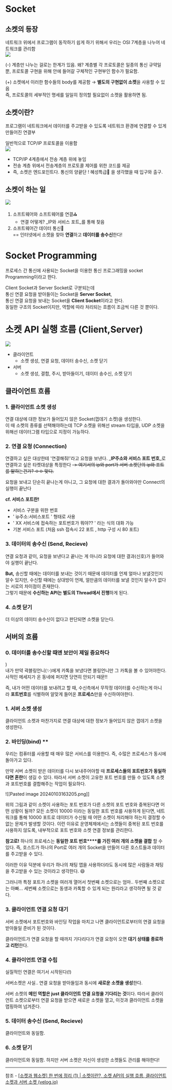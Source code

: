 # Socket

## 소켓의 등장

네트워크 위에서 프로그램이 동작하기 쉽게 하기 위해서 우리는 OSI 7계층을 나누어 네트워크를 관리함  
![](https://velog.velcdn.com/images%2Frhdmstj17%2Fpost%2F77471cfc-e0d9-4852-a054-7f4d2c6fb644%2Fimage.png)

(-) 계층만 나누는 걸로는 한계가 있음. 왜? 계층별 각 프로토콜은 일종의 통신 규약일뿐, 프로토콜 구현을 위해 안에 들어갈 구체적인 구현부인 함수가 필요함.

(+) 소켓에서 이러한 함수들의 body를 제공함 → **별도의 구현없이 소켓**을 사용할 수 있음  
즉, 프로토콜의 세부적인 명세를 일일히 정의할 필요없이 소켓을 활용하면 됨.

## 소켓이란?

프로그램이 네트워크에서 데이터를 주고받을 수 있도록 네트워크 환경에 연결할 수 있게 만들어진 연결부

일반적으로 TCP/IP 프로토콜을 이용함  
![](https://velog.velcdn.com/images%2Frhdmstj17%2Fpost%2Ff538b90d-6083-4529-9695-f04519bb1507%2Fimage.png)

- TCP/IP 4계층에서 전송 계층 위에 놓임
- 전송 계층 위에서 전송계층의 프로토콜 제어를 위한 코드를 제공
- 즉, 소켓은 엔드포인트다. 통신의 양끝단 ! 혜성특급🎢 을 생각했을 때 입구와 출구.

## 소켓이 하는 일

![](https://velog.velcdn.com/images%2Frhdmstj17%2Fpost%2Ff9fdf6ee-1acc-4769-b615-31ba7139247e%2Fimage.png)

1. 소프트웨어와 소프트웨어를 연결⛪️
    - 연결 어떻게? _IP와 서비스 포트_를 통해 찾음
2. 소프트웨어간 데이터 통신🕍  
    == 인터넷에서 소켓을 찾아 **연결**하고 **데이터를 송수신**한다!

# Socket Programming

프로세스 간 통신에 사용되는 Socket을 이용한 통신 프로그래밍을 socket Programming이라고 한다.

Client Socket과 Server Socket로 구분되는데  
통신 연결 요청을 받아들이는 Socket을 **Server Socket**,  
통신 연결 요청을 보내는 Socket을 **Client Socket**이라고 한다.  
동일한 구조의 Socket이지만, 역할에 따라 처리되는 흐름이 조금씩 다른 것 뿐이다.

# 소켓 API 실행 흐름 (Client,Server)

![](https://velog.velcdn.com/images%2Frhdmstj17%2Fpost%2F323aa1d3-4338-4cfe-9edf-45c1f3113e9d%2Fimage.png)

- 클라이언트  
    - 소켓 생성, 연결 요청, 데이터 송수신, 소켓 닫기
- 서버  
    - 소켓 생성, 결합, 주시, 받아들이기, 데이터 송수신, 소켓 닫기

## 클라이언트 흐름

### 1. 클라이언트 소켓 생성

연결 대상에 대한 정보가 들어있지 않은 Socket(껍데기 소켓)을 생성한다.  
이 때 소켓의 종류를 선택해야하는데 TCP 소켓을 위해선 stream 타입을, UDP 소켓을 위해선 데이터그램 타입으로 지정이 가능하다.

### 2. 연결 요청 (Connection)

연결하고 싶은 대상한테 '연결해줘!'라고 요청을 보낸다. _**IP주소와 서비스 포트 번호**_로 연결하고 싶은 타켓대상을 특정한다 ~~-> 여기서의 ip와 port가 서버 소켓단의 ip와 포트를 말하는건가? ㅇㅇ 맞다.~~

요청을 보내고 단순히 끝나는게 아니고, 그 요청에 대한 결과가 돌아와야만 Connect의 실행이 끝난다

**cf. 서비스 포트란!**

- 서비스 구분을 위한 번호
- ' ip주소:서비스포트 ' 형태로 사용
- ' XX 서비스에 접속하는 포트번호가 뭐야?? ' 라는 식의 대화 가능
- 기본 서비스 포트 (처음 ssh 접속시 22 포트 , http 구성 시 80 포트)

### 3. 데이터의 송수신 (Send, Recieve)

연결 요청과 같이, 요청을 보낸다고 끝나는 게 아니라 요청에 대한 결과(신호)가 들어와야 실행이 끝난다.

**But,** 송신할 때에는 데이터를 보내는 것이기 때문에 데이터를 언제 얼마나 보낼것인지 알수 있지만, 수신할 때에는 상대방이 언제, 얼만큼의 데이터를 보낼 것인지 알수가 없다는 서로의 차이점이 존재한다.  
그렇기 때문에 **수신하는 API는 별도의 Thread에서 진행**하게 된다.

### 4. 소켓 닫기

더 이상의 데이터 송수신이 없다고 판단되면 소켓을 닫는다.

## 서버의 흐름

### 0. 데이터를 송수신할 때엔 보안이 제일 중요하다

)  
내가 만약 곽블링언니(✨)에게 카톡을 보냈다면 블링언니만 그 카톡을 볼 수 있어야한다. 사적인 메세지가 온 동네에 퍼지면 당연히 안되기 때문!!

즉, 내가 어떤 데이터를 보내려고 할 때, 수신측에서 무작정 데이터를 수신하는게 아니라 **포트번호**를 식별하여 알맞게 들어온 **프로세스**만을 수신하여야한다.

### 1. 서버 소켓 생성

클라이언트 소켓과 마찬가지로 연결 대상에 대한 정보가 들어있지 않은 껍데기 소켓을 생성한다.

### 2. 바인딩(bind) **

우리는 컴퓨터를 사용할 때 매우 많은 서비스를 이용한다. 즉, 수많은 프로세스가 동시에 돌아가고 있다.

만약 서버 소켓이 받은 데이터를 다시 보내주어야할 때 **프로세스들의 포트번호가 동일하다면 혼란**이 생길 수 있다. 따라서 서버 소켓이 고유한 포트 번호를 만들 수 있도록 소켓과 포트번호를 결합해주는 작업이 필요하다.

![[Pasted image 20240103163205.png]]

위의 그림과 같이 소켓이 사용하는 포트 번호가 다른 소켓의 포트 번호와 중복된다면 어떤 상황이 될까? 모든 소켓이 10000 이라는 동일한 포트 번호를 사용하게 된다면, 네트워크를 통해 10000 포트로 데이터가 수신될 때 어떤 소켓이 처리해야 하는지 결정할 수 없는 문제가 발생할 것이다. 이런 이유로 운영체제에서는 소켓들이 중복된 포트 번호를 사용하지 않도록, 내부적으로 포트 번호와 소켓 연결 정보를 관리한다.

**참고로!** 하나의 프로세스는 **동일한 포트 번호****를 가진 여러 개의 소켓을 결합** 할 수 있다. 즉, 호스트가 하나의 Port로 여러 개의 Socket을 만들어 다른 호스트들과 데이터를 주고받을 수 있다.

이러한 이유 덕분에 우리가 하나의 채팅 앱을 사용하더라도 동시에 많은 사람들과 채팅을 주고받을 수 있는 것이라고 생각한다. 😄

그러니까 특정 포트가 소켓을 여러개 열어서 첫번째 소켓으로는 엄마.. 두번째 소켓으로는 아빠... 세번째 소켓으로는 동생과 카톡할 수 있게 되는 원리라고 생각하면 될 것 같다.

### 3. 클라이언트 연결 요청 대기

서버 소켓에서 포트번호와 바인딩 작업을 마치고 나면 클라이언트로부터의 연결 요청을 받아들일 준비가 된 것이다.

클라이언트가 연결 요청을 할 때까지 기다리다가 연결 요청이 오면 **대기 상태를 종료하고 리턴**한다.

### 4. 클라이언트 연결 수립

실질적인 연결은 여기서 시작된다(!)

서버소켓은 사실.. 연결 요청을 받아들임과 동시에 **새로운 소켓을 생성**한다.

서버 소켓의 **메인 역할은 just 클라이언트 연결 요청을 기다리는 것**이다. 따라서 클라이언트 소켓으로부터 연결 요청을 받으면 새로운 소켓을 열고, 이것과 클라이언트 소켓을 맵핑하여 넘겨준다.

### 5. 데이터 송수신 (Send, Recieve)

클라이언트와 동일함.

### 6. 소켓 닫기

클라이언트와 동일함. 하지만 서버 소켓은 자신이 생성한 소켓들도 관리를 해야한다!


---
참조 - [[소켓과 웹소켓] 한 번에 정리 (1) | 소켓이란?, 소켓 API의 실행 흐름, 클라이언트 소켓과 서버 소켓 (velog.io)](https://velog.io/@rhdmstj17/%EC%86%8C%EC%BC%93%EA%B3%BC-%EC%9B%B9%EC%86%8C%EC%BC%93-%ED%95%9C-%EB%B2%88%EC%97%90-%EC%A0%95%EB%A6%AC-1)